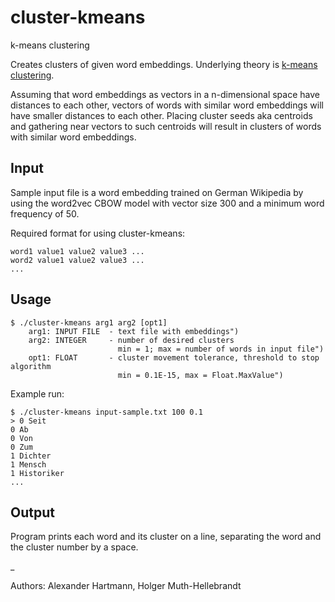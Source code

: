 # cluster-kmeans
k-means clustering

Creates clusters of given word embeddings. Underlying theory is [k-means clustering](https://en.wikipedia.org/wiki/K-means_clustering).

Assuming that word embeddings as vectors in a n-dimensional space have distances to each other, vectors of words with similar word embeddings will have smaller distances to each other. Placing cluster seeds aka centroids and gathering near vectors to such centroids will result in clusters of words with similar word embeddings.


## Input
Sample input file is a word embedding trained on German Wikipedia by using the word2vec CBOW model with vector size 300 and a minimum word frequency of 50.

Required format for using cluster-kmeans:
```
word1 value1 value2 value3 ...
word2 value1 value2 value3 ...
...
```

## Usage
```
$ ./cluster-kmeans arg1 arg2 [opt1]
    arg1: INPUT FILE  - text file with embeddings")
    arg2: INTEGER     - number of desired clusters
                        min = 1; max = number of words in input file")
    opt1: FLOAT       - cluster movement tolerance, threshold to stop algorithm
                        min = 0.1E-15, max = Float.MaxValue")
```
Example run:
```
$ ./cluster-kmeans input-sample.txt 100 0.1
> 0 Seit
0 Ab
0 Von
0 Zum
1 Dichter
1 Mensch
1 Historiker
...
```

## Output
Program prints each word and its cluster on a line, separating the word and the cluster number by a space.


_

Authors: Alexander Hartmann, Holger Muth-Hellebrandt
